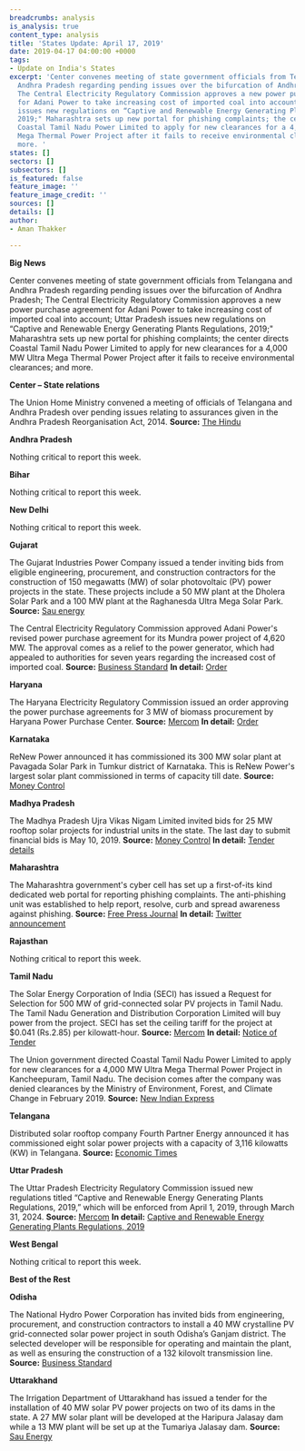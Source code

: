 ```yaml
---
breadcrumbs: analysis
is_analysis: true
content_type: analysis
title: 'States Update: April 17, 2019'
date: 2019-04-17 04:00:00 +0000
tags:
- Update on India's States
excerpt: 'Center convenes meeting of state government officials from Telangana and
  Andhra Pradesh regarding pending issues over the bifurcation of Andhra Pradesh;
  The Central Electricity Regulatory Commission approves a new power purchase agreement
  for Adani Power to take increasing cost of imported coal into account; Uttar Pradesh
  issues new regulations on “Captive and Renewable Energy Generating Plants Regulations,
  2019;" Maharashtra sets up new portal for phishing complaints; the center directs
  Coastal Tamil Nadu Power Limited to apply for new clearances for a 4,000 MW Ultra
  Mega Thermal Power Project after it fails to receive environmental clearances; and
  more. '
states: []
sectors: []
subsectors: []
is_featured: false
feature_image: ''
feature_image_credit: ''
sources: []
details: []
author:
- Aman Thakker

---
```

**Big News**

Center convenes meeting of state government officials from Telangana and Andhra Pradesh regarding pending issues over the bifurcation of Andhra Pradesh; The Central Electricity Regulatory Commission approves a new power purchase agreement for Adani Power to take increasing cost of imported coal into account; Uttar Pradesh issues new regulations on “Captive and Renewable Energy Generating Plants Regulations, 2019;" Maharashtra sets up new portal for phishing complaints; the center directs Coastal Tamil Nadu Power Limited to apply for new clearances for a 4,000 MW Ultra Mega Thermal Power Project after it fails to receive environmental clearances; and more.

**Center – State relations**

The Union Home Ministry convened a meeting of officials of Telangana and Andhra Pradesh over pending issues relating to assurances given in the Andhra Pradesh Reorganisation Act, 2014. **Source:** [The Hindu](https://www.thehindu.com/news/cities/Hyderabad/mha-convenes-meeting-of-telangana-ap-officials/article26823862.ece)

**Andhra Pradesh**

Nothing critical to report this week.

**Bihar**

Nothing critical to report this week.

**New Delhi**

Nothing critical to report this week.

**Gujarat**

The Gujarat Industries Power Company issued a tender inviting bids from eligible engineering, procurement, and construction contractors for the construction of 150 megawatts (MW) of solar photovoltaic (PV) power projects in the state. These projects include a 50 MW plant at the Dholera Solar Park and a 100 MW plant at the Raghanesda Ultra Mega Solar Park. **Source:** [Sau energy](https://www.saurenergy.com/solar-energy-news/gujarat-seeking-epc-bids-150-mw-solar-power-projects)

The Central Electricity Regulatory Commission approved Adani Power's revised power purchase agreement for its Mundra power project of 4,620 MW. The approval comes as a relief to the power generator, which had appealed to authorities for seven years regarding the increased cost of imported coal. **Source:** [Business Standard](https://www.business-standard.com/article/companies/cerc-okays-new-tariff-plan-for-adani-power-s-mundra-plant-in-gujarat-119041201130_1.html) **In detail:** [Order](http://www.cercind.gov.in/2019/orders/374.pdf)

**Haryana**

The Haryana Electricity Regulatory Commission issued an order approving the power purchase agreements for 3 MW of biomass procurement by Haryana Power Purchase Center. **Source:** [Mercom](https://mercomindia.com/haryana-commission-approves-ppa-3-mw-biomass-deviations/) **In detail:** [Order](https://herc.gov.in/WriteReadData/Orders/O20190403.pdf)

**Karnataka**

ReNew Power announced it has commissioned its 300 MW solar plant at Pavagada Solar Park in Tumkur district of Karnataka. This is ReNew Power's largest solar plant commissioned in terms of capacity till date. **Source:** [Money Control](https://www.moneycontrol.com/news/business/renew-power-commissions-300-mw-solar-plant-in-karnataka-3800201.html)

**Madhya Pradesh**

The Madhya Pradesh Ujra Vikas Nigam Limited invited bids for 25 MW rooftop solar projects for industrial units in the state. The last day to submit financial bids is May 10, 2019. **Source:** [Money Control](https://www.moneycontrol.com/news/business/mp-govt-invites-bids-for-25-mw-rooftop-solar-projects-3793601.html) **In detail:** [Tender details](http://www.mprenewable.nic.in/uploads/NIT_RESCO_Industry.pdf)

**Maharashtra**

The Maharashtra government's cyber cell has set up a first-of-its kind dedicated web portal for reporting phishing complaints. The anti-phishing unit was established to help report, resolve, curb and spread awareness against phishing. **Source:** [Free Press Journal](https://www.freepressjournal.in/mumbai/maharashtra-cyber-cell-sets-up-web-portal-for-reporting-phishing-complaints/1503386) **In detail:** [Twitter announcement](https://twitter.com/rajputbalsing/status/1104069996194484224)

**Rajasthan**

Nothing critical to report this week.

**Tamil Nadu**

The Solar Energy Corporation of India (SECI) has issued a Request for Selection for 500 MW of grid-connected solar PV projects in Tamil Nadu. The Tamil Nadu Generation and Distribution Corporation Limited will buy power from the project. SECI has set the ceiling tariff for the project at $0.041 (Rs.2.85) per kilowatt-hour. **Source:** [Mercom](https://mercomindia.com/seci-tender-500-mw-solar-projects-tamil-nadu/) **In detail:** [Notice of Tender](http://seci.co.in/show_whats_new.php?id=826)

The Union government directed Coastal Tamil Nadu Power Limited to apply for new clearances for a 4,000 MW Ultra Mega Thermal Power Project in Kancheepuram, Tamil Nadu. The decision comes after the company was denied clearances by the Ministry of Environment, Forest, and Climate Change in February 2019. **Source:** [New Indian Express](http://www.newindianexpress.com/states/tamil-nadu/2019/apr/11/centre-stalls-captive-port-for-ultra-mega-thermal-power-project-near-cheyyur-in-tamil-nadu-1962803.html)

**Telangana**

Distributed solar rooftop company Fourth Partner Energy announced it has commissioned eight solar power projects with a capacity of 3,116 kilowatts (KW) in Telangana. **Source:** [Economic Times](https://energy.economictimes.indiatimes.com/news/renewable/fourth-partner-energy-sets-up-3000-kw-solar-projects-in-telangana/68811849)

**Uttar Pradesh**

The Uttar Pradesh Electricity Regulatory Commission issued new regulations titled “Captive and Renewable Energy Generating Plants Regulations, 2019,” which will be enforced from April 1, 2019, through March 31, 2024. **Source:** [Mercom](https://mercomindia.com/transmission-wheeling-cross-subsidy-charges-for-captive-and-renewable-projects-in-up/) **In detail:** [Captive and Renewable Energy Generating Plants Regulations, 2019](http://www.uperc.org/App_File/Draft_CRE_Regulations_2019-pdf452019102100AM.pdf)

**West Bengal**

Nothing critical to report this week.

**Best of the Rest**

**Odisha**

The National Hydro Power Corporation has invited bids from engineering, procurement, and construction contractors to install a 40 MW crystalline PV grid-connected solar power project in south Odisha’s Ganjam district. The selected developer will be responsible for operating and maintain the plant, as well as ensuring the construction of a 132 kilovolt transmission line. **Source:** [Business Standard](https://www.business-standard.com/article/economy-policy/nhpc-plans-100mw-solar-park-in-odisha-invites-bids-from-epc-contractors-119041300544_1.html)

**Uttarakhand**

The Irrigation Department of Uttarakhand has issued a tender for the installation of 40 MW solar PV power projects on two of its dams in the state. A 27 MW solar plant will be developed at the Haripura Jalasay dam while a 13 MW plant will be set up at the Tumariya Jalasay dam. **Source:** [Sau Energy](https://www.saurenergy.com/solar-energy-news/uttarakhand-irrigation-dept-tenders-40-mw-solar-pv-project)